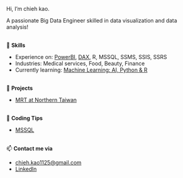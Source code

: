 Hi, I’m chieh kao.

A passionate Big Data Engineer skilled in data visualization and data analysis! 
<br></br>

🔨 **Skills**
- Experience on: [PowerBI](https://learn.microsoft.com/api/credentials/share/en-us/01082802/440AF68661AF8347?sharingId), [DAX](https://www.udemy.com/certificate/UC-98ad2248-cffd-40c9-a23e-5177d4064bbf/), R, MSSQL, SSMS, SSIS, SSRS
- Industries: Medical services, Food, Beauty, Finance
- Currently learning: [Machine Learning: AI, Python & R](https://www.udemy.com/course/machinelearning/) 
<br></br>

📂 **Projects**
- [MRT at Northern Taiwan](https://github.com/chieh-kao-1125/MRT_at_Northern_Taiwan)
<br></br>

🔑 **Coding Tips**
- [MSSQL](https://github.com/chieh-kao-1125/MSSQL-Tips)
<br></br>

📫 **Contact me via**
- chieh.kao1125@gmail.com
- [LinkedIn](https://www.linkedin.com/in/chieh-kao-777360310)

